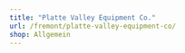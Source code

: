 ```yaml
---
title: "Platte Valley Equipment Co."
url: /fremont/platte-valley-equipment-co/
shop: Allgemein
---
```

